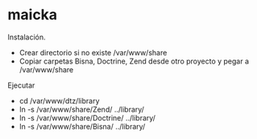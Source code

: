 maicka
======

Instalación.

- Crear directorio si no existe /var/www/share
- Copiar carpetas Bisna, Doctrine, Zend desde otro proyecto y pegar a /var/www/share

Ejecutar
- cd /var/www/dtz/library
- ln -s /var/www/share/Zend/ ../library/
- ln -s /var/www/share/Doctrine/ ../library/
- ln -s /var/www/share/Bisna/ ../library/
